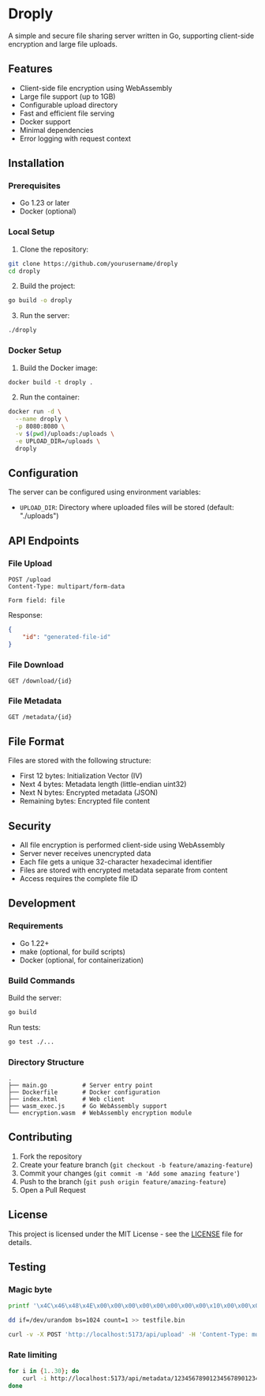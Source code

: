 # Droply

A simple and secure file sharing server written in Go, supporting client-side encryption and large file uploads.

## Features

- Client-side file encryption using WebAssembly
- Large file support (up to 1GB)
- Configurable upload directory
- Fast and efficient file serving
- Docker support
- Minimal dependencies
- Error logging with request context

## Installation

### Prerequisites

- Go 1.23 or later
- Docker (optional)

### Local Setup

1. Clone the repository:
```bash
git clone https://github.com/yourusername/droply
cd droply
```

2. Build the project:
```bash
go build -o droply
```

3. Run the server:
```bash
./droply
```

### Docker Setup

1. Build the Docker image:
```bash
docker build -t droply .
```

2. Run the container:
```bash
docker run -d \
  --name droply \
  -p 8080:8080 \
  -v $(pwd)/uploads:/uploads \
  -e UPLOAD_DIR=/uploads \
  droply
```

## Configuration

The server can be configured using environment variables:

- `UPLOAD_DIR`: Directory where uploaded files will be stored (default: "./uploads")

## API Endpoints

### File Upload
```
POST /upload
Content-Type: multipart/form-data

Form field: file
```

Response:
```json
{
    "id": "generated-file-id"
}
```

### File Download
```
GET /download/{id}
```

### File Metadata
```
GET /metadata/{id}
```

## File Format

Files are stored with the following structure:
- First 12 bytes: Initialization Vector (IV)
- Next 4 bytes: Metadata length (little-endian uint32)
- Next N bytes: Encrypted metadata (JSON)
- Remaining bytes: Encrypted file content

## Security

- All file encryption is performed client-side using WebAssembly
- Server never receives unencrypted data
- Each file gets a unique 32-character hexadecimal identifier
- Files are stored with encrypted metadata separate from content
- Access requires the complete file ID

## Development

### Requirements

- Go 1.22+
- make (optional, for build scripts)
- Docker (optional, for containerization)

### Build Commands

Build the server:
```bash
go build
```

Run tests:
```bash
go test ./...
```

### Directory Structure

```
.
├── main.go          # Server entry point
├── Dockerfile       # Docker configuration
├── index.html       # Web client
├── wasm_exec.js     # Go WebAssembly support
└── encryption.wasm  # WebAssembly encryption module
```

## Contributing

1. Fork the repository
2. Create your feature branch (`git checkout -b feature/amazing-feature`)
3. Commit your changes (`git commit -m 'Add some amazing feature'`)
4. Push to the branch (`git push origin feature/amazing-feature`)
5. Open a Pull Request

## License

This project is licensed under the MIT License - see the [LICENSE](LICENSE) file for details.


## Testing

### Magic byte

```bash
printf '\x4C\x46\x48\x4E\x00\x00\x00\x00\x00\x00\x00\x00\x10\x00\x00\x00' > testfile.bin

dd if=/dev/urandom bs=1024 count=1 >> testfile.bin

curl -v -X POST 'http://localhost:5173/api/upload' -H 'Content-Type: multipart/form-data' -F 'file=@testfile.bin'
```

### Rate limiting

```bash
for i in {1..30}; do
    curl -i http://localhost:5173/api/metadata/1234567890123456789012345678901234 &
done
```
